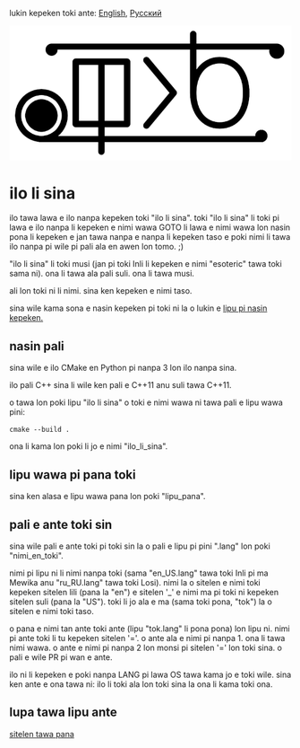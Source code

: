 lukin kepeken toki ante: [English](lipu_pi_kama_sona/README-en_US.md "View in English"), [Русский](lipu_pi_kama_sona/README-ru_RU.md "Смотреть на русском")

![sitelen suli "ilo li sina"](sitelen-suli.png)

# **ilo li sina**

ilo tawa lawa e ilo nanpa kepeken toki "ilo li sina". toki "ilo li sina" li toki pi lawa e ilo nanpa li kepeken e nimi wawa GOTO li lawa e nimi wawa lon nasin pona li kepeken e jan tawa nanpa e nanpa li kepeken taso e poki nimi li tawa ilo nanpa pi wile pi pali ala en awen lon tomo. ;)

"ilo li sina" li toki musi (jan pi toki Inli li kepeken e nimi "esoteric" tawa toki sama ni). ona li tawa ala pali suli. ona li tawa musi.

ali lon toki ni li nimi. sina ken kepeken e nimi taso.

sina wile kama sona e nasin kepeken pi toki ni la o lukin e [lipu pi nasin kepeken.](lipu_pi_kama_sona/nasin_kepeken-tok.md "lipu pi nasin kepeken pi toki \"ilo li sina\"")

## **nasin pali**

sina wile e ilo CMake en Python pi nanpa 3 lon ilo nanpa sina.

ilo pali C++ sina li wile ken pali e C++11 anu suli tawa C++11.

o tawa lon poki lipu "ilo li sina" o toki e nimi wawa ni tawa pali e lipu wawa pini:

```console
cmake --build .
```

ona li kama lon poki li jo e nimi "ilo_li_sina".

## **lipu wawa pi pana toki**

sina ken alasa e lipu wawa pana lon poki "lipu_pana".

## **pali e ante toki sin**

sina wile pali e ante toki pi toki sin la o pali e lipu pi pini ".lang" lon poki "nimi_en_toki".

nimi pi lipu ni li nimi nanpa toki (sama "en_US.lang" tawa toki Inli pi ma Mewika anu "ru_RU.lang" tawa toki Losi). nimi la o sitelen e nimi toki kepeken sitelen lili (pana la "en") e sitelen '\_' e nimi ma pi toki ni kepeken sitelen suli (pana la "US"). toki li jo ala e ma (sama toki pona, "tok") la o sitelen e nimi toki taso.

o pana e nimi tan ante toki ante (lipu "tok.lang" li pona pona) lon lipu ni. nimi pi ante toki li tu kepeken sitelen '='. o ante ala e nimi pi nanpa 1. ona li tawa nimi wawa. o ante e nimi pi nanpa 2 lon monsi pi sitelen '=' lon toki sina. o pali e wile PR pi wan e ante.

ilo ni li kepeken e poki nanpa LANG pi lawa OS tawa kama jo e toki wile. sina ken ante e ona tawa ni: ilo li toki ala lon toki sina la ona li kama toki ona.

## **lupa tawa lipu ante**

[sitelen tawa pana](https://youtu.be/OQuuAVNZ0P8 "sitelen tawa pana pi toki 'ilo li sina'")
